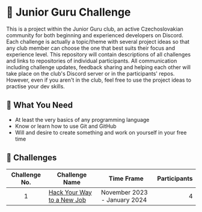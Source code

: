 # 🐤 Junior Guru Challenge
This is a project within the Junior Guru club, an active Czechoslovakian community for both beginning and experienced developers on Discord. Each challenge is actually a topic/theme with several project ideas so that any club member can choose the one that best suits their focus and experience level. This repository will contain descriptions of all challenges and links to repositories of individual participants. All communication including challenge updates, feedback sharing and helping each other will take place on the club's Discord server or in the participants' repos. However, even if you aren't in the club, feel free to use the project ideas to practise your dev skills.

## 💪 What You Need
- At least the very basics of any programming language
- Know or learn how to use Git and GitHub
- Will and desire to create something and work on yourself in your free time

## 📜 Challenges
| Challenge No.  |  Challenge Name                                                   | Time Frame                     | Participants  |      
| :-:            | -------------                                                     | ----                           | --:           |
| 1              | [Hack Your Way to a New Job](challenges/challenge-1.md)           | November 2023 - January 2024   | 4             |
